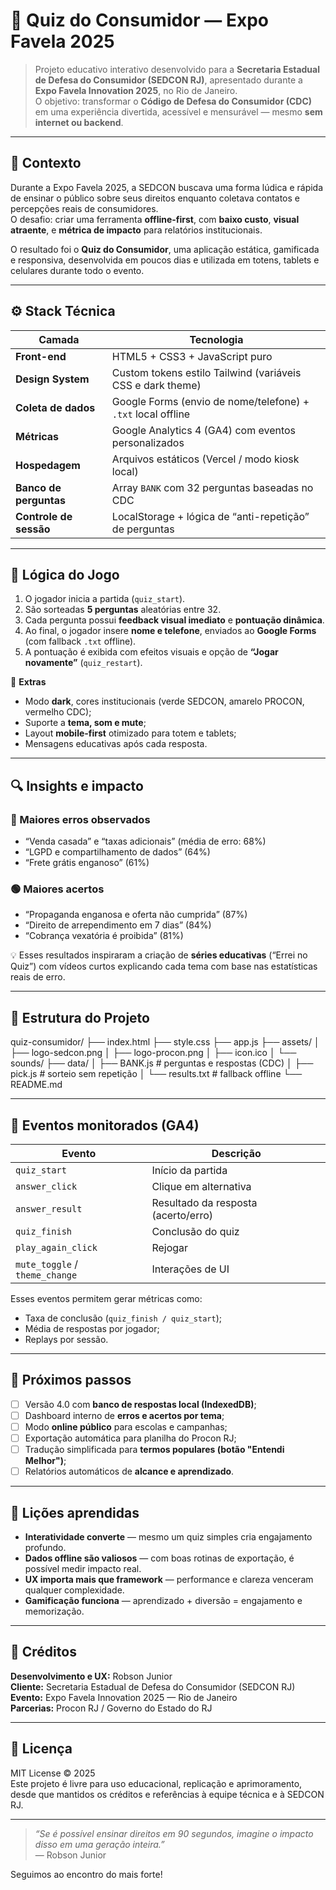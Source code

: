 # 🧩 Quiz do Consumidor — Expo Favela 2025

> Projeto educativo interativo desenvolvido para a **Secretaria Estadual de Defesa do Consumidor (SEDCON RJ)**, apresentado durante a **Expo Favela Innovation 2025**, no Rio de Janeiro.  
> O objetivo: transformar o **Código de Defesa do Consumidor (CDC)** em uma experiência divertida, acessível e mensurável — mesmo **sem internet ou backend**.

---

## 🏁 Contexto

Durante a Expo Favela 2025, a SEDCON buscava uma forma lúdica e rápida de ensinar o público sobre seus direitos enquanto coletava contatos e percepções reais de consumidores.  
O desafio: criar uma ferramenta **offline-first**, com **baixo custo**, **visual atraente**, e **métrica de impacto** para relatórios institucionais.

O resultado foi o **Quiz do Consumidor**, uma aplicação estática, gamificada e responsiva, desenvolvida em poucos dias e utilizada em totens, tablets e celulares durante todo o evento.

---

## ⚙️ Stack Técnica

| Camada | Tecnologia |
|--------|-------------|
| **Front-end** | HTML5 + CSS3 + JavaScript puro |
| **Design System** | Custom tokens estilo Tailwind (variáveis CSS e dark theme) |
| **Coleta de dados** | Google Forms (envio de nome/telefone) + `.txt` local offline |
| **Métricas** | Google Analytics 4 (GA4) com eventos personalizados |
| **Hospedagem** | Arquivos estáticos (Vercel / modo kiosk local) |
| **Banco de perguntas** | Array `BANK` com 32 perguntas baseadas no CDC |
| **Controle de sessão** | LocalStorage + lógica de “anti-repetição” de perguntas |

---

## 🧠 Lógica do Jogo

1. O jogador inicia a partida (`quiz_start`).
2. São sorteadas **5 perguntas** aleatórias entre 32.
3. Cada pergunta possui **feedback visual imediato** e **pontuação dinâmica**.
4. Ao final, o jogador insere **nome e telefone**, enviados ao **Google Forms** (com fallback `.txt` offline).
5. A pontuação é exibida com efeitos visuais e opção de **“Jogar novamente”** (`quiz_restart`).

🎨 **Extras**
- Modo **dark**, cores institucionais (verde SEDCON, amarelo PROCON, vermelho CDC);
- Suporte a **tema, som e mute**;
- Layout **mobile-first** otimizado para totem e tablets;
- Mensagens educativas após cada resposta.

---


## 🔍 Insights e impacto

### 🔴 Maiores erros observados
- “Venda casada” e “taxas adicionais” (média de erro: 68%)
- “LGPD e compartilhamento de dados” (64%)
- “Frete grátis enganoso” (61%)

### 🟢 Maiores acertos
- “Propaganda enganosa e oferta não cumprida” (87%)
- “Direito de arrependimento em 7 dias” (84%)
- “Cobrança vexatória é proibida” (81%)

💡 Esses resultados inspiraram a criação de **séries educativas** (“Errei no Quiz”) com vídeos curtos explicando cada tema com base nas estatísticas reais de erro.

---

## 🧩 Estrutura do Projeto

quiz-consumidor/
├── index.html
├── style.css
├── app.js
├── assets/
│ ├── logo-sedcon.png
│ ├── logo-procon.png
│ ├── icon.ico
│ └── sounds/
├── data/
│ ├── BANK.js # perguntas e respostas (CDC)
│ ├── pick.js # sorteio sem repetição
│ └── results.txt # fallback offline
└── README.md


---

## 🧮 Eventos monitorados (GA4)

| Evento | Descrição |
|--------|------------|
| `quiz_start` | Início da partida |
| `answer_click` | Clique em alternativa |
| `answer_result` | Resultado da resposta (acerto/erro) |
| `quiz_finish` | Conclusão do quiz |
| `play_again_click` | Rejogar |
| `mute_toggle` / `theme_change` | Interações de UI |

Esses eventos permitem gerar métricas como:
- Taxa de conclusão (`quiz_finish / quiz_start`);
- Média de respostas por jogador;
- Replays por sessão.

---

## 🚀 Próximos passos

- [ ] Versão 4.0 com **banco de respostas local (IndexedDB)**;
- [ ] Dashboard interno de **erros e acertos por tema**;
- [ ] Modo **online público** para escolas e campanhas;
- [ ] Exportação automática para planilha do Procon RJ;
- [ ] Tradução simplificada para **termos populares (botão "Entendi Melhor")**;
- [ ] Relatórios automáticos de **alcance e aprendizado**.

---

## 🧩 Lições aprendidas

- **Interatividade converte** — mesmo um quiz simples cria engajamento profundo.
- **Dados offline são valiosos** — com boas rotinas de exportação, é possível medir impacto real.
- **UX importa mais que framework** — performance e clareza venceram qualquer complexidade.
- **Gamificação funciona** — aprendizado + diversão = engajamento e memorização.

---

## 💬 Créditos

**Desenvolvimento e UX:** Robson Junior  
**Cliente:** Secretaria Estadual de Defesa do Consumidor (SEDCON RJ)  
**Evento:** Expo Favela Innovation 2025 — Rio de Janeiro  
**Parcerias:** Procon RJ / Governo do Estado do RJ

---

## 🧠 Licença

MIT License © 2025  
Este projeto é livre para uso educacional, replicação e aprimoramento, desde que mantidos os créditos e referências à equipe técnica e à SEDCON RJ.

---

> _“Se é possível ensinar direitos em 90 segundos, imagine o impacto disso em uma geração inteira.”_  
> — Robson Junior

Seguimos ao encontro do mais forte!

